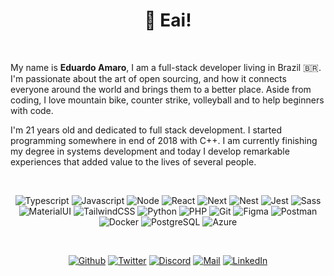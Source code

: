 <h1 align="center">👋 Eai!<img alt="" title="Views" align="right" src="https://komarev.com/ghpvc/?username=eduardo-amaro-maciel&label=&style=flat-square&color=blueviolet" /></h1>

<br />

My name is <b>Eduardo Amaro</b>, I am a full-stack developer living in Brazil 🇧🇷.
I'm passionate about the art of open sourcing, and how it connects everyone around the
world and brings them to a better place. Aside from coding, I love mountain bike, counter
strike, volleyball and to help beginners with code.

I'm 21 years old and dedicated to full stack development. I started programming somewhere in
end of 2018 with C++. I am currently finishing my degree in systems development and today I develop remarkable experiences that added value
to the lives of several people.

<br />

<div align="center">

![Typescript](https://img.shields.io/badge/Typescript-black?style=flat-square&logo=typescript)
![Javascript](https://img.shields.io/badge/Javascript-black?style=flat-square&logo=javascript)
![Node](https://img.shields.io/badge/Node-black?style=flat-square&logo=node.js)
![React](https://img.shields.io/badge/React-black?style=flat-square&logo=react)
![Next](https://img.shields.io/badge/Next-black?style=flat-square&logo=next.js)
![Nest](https://img.shields.io/badge/Nest-black?style=flat-square&logo=nestjs&logoColor=EA2845)
![Jest](https://img.shields.io/badge/Jest-black?style=flat-square&logo=jest&logoColor=EA2845)
![Sass](https://img.shields.io/badge/Sass-black?style=flat-square&logo=sass)
![MaterialUI](https://img.shields.io/badge/Material%20UI-black?style=flat-square&logo=MUI)
![TailwindCSS](https://img.shields.io/badge/Tailwind%20CSS-black?style=flat-square&logo=tailwind-css)
![Python](https://img.shields.io/badge/Python-black?style=flat-square&logo=python)
![PHP](https://img.shields.io/badge/PHP-black?style=flat-square&logo=php)
![Git](https://img.shields.io/badge/Git-black?style=flat-square&logo=git)
![Figma](https://img.shields.io/badge/Figma-black?style=flat-square&logo=figma)
![Postman](https://img.shields.io/badge/Postman-black?style=flat-square&logo=postman)
![Docker](https://img.shields.io/badge/Docker-black?style=flat-square&logo=docker)
![PostgreSQL](https://img.shields.io/badge/PostgreSQL-black?style=flat-square&logo=postgresql)
![Azure](https://img.shields.io/badge/Azure-black?style=flat-square&logo=microsoft-azure&logoColor=2496ED)

</div>
<br />

<div align="center">

[![Github](https://img.shields.io/badge/Github-black?style=flat-square&logo=github)](https://github.com/eduardo-amaro-maciel)
[![Twitter](https://img.shields.io/badge/Twitter-black?style=flat-square&logo=twitter)](https://twitter.com/Edu_04x)
[![Discord](https://img.shields.io/badge/Discord-black?style=flat-square&logo=discord)](https://discordapp.com/users/1126226601181462669)
[![Mail](https://img.shields.io/badge/Mail-black?style=flat-square&logo=gmail)](mailto://eduardo.amaro164@gmail.com)
[![LinkedIn](https://img.shields.io/badge/LinkedIn-black?style=flat-square&logo=linkedIn&logoColor=0073B1)](https://linkedin.com/in/eduardo-amaro-maciel)

</div>
